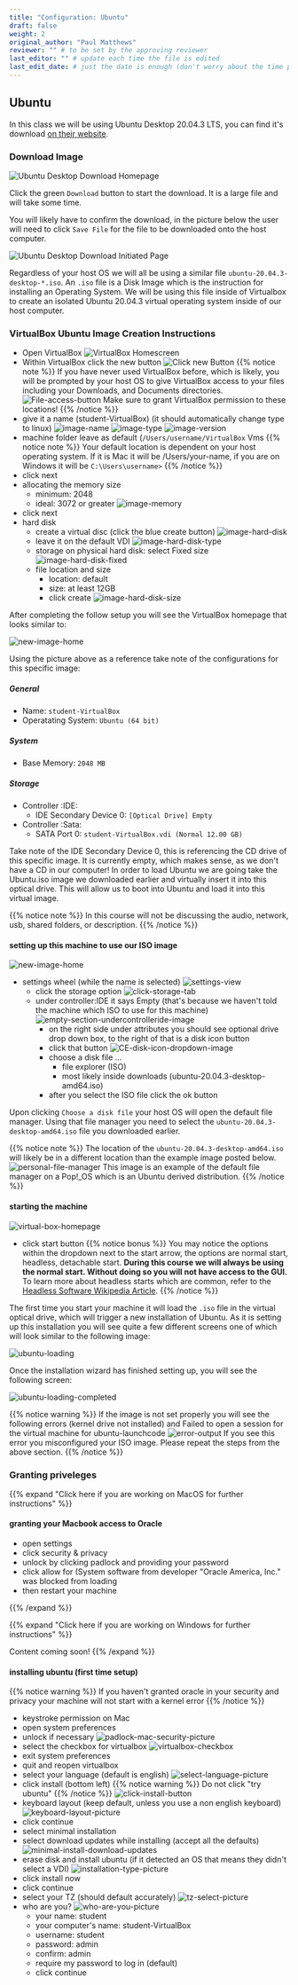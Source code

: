 ```yaml
---
title: "Configuration: Ubuntu"
draft: false
weight: 2
original_author: "Paul Matthews" 
reviewer: "" # to be set by the approving reviewer
last_editor: "" # update each time the file is edited
last_edit_date: # just the date is enough (don't worry about the time portion)
---
```


## Ubuntu

In this class we will be using Ubuntu Desktop 20.04.3 LTS, you can find it's download [on their website](https://ubuntu.com/download/desktop).

### Download Image

![Ubuntu Desktop Download Homepage](pictures/ubuntu-download-desktop.png)

Click the green `Download` button to start the download. It is a large file and will take some time.

You will likely have to confirm the download, in the picture below the user will need to click `Save File` for the file to be downloaded onto the host computer.

![Ubuntu Desktop Download Initiated Page](pictures/ubuntu-download.png)

Regardless of your host OS we will all be using a similar file `ubuntu-20.04.3-desktop-*.iso`. An `.iso` file is a Disk Image which is the instruction for installing an Operating System. We will be using this file inside of Virtualbox to create an isolated Ubuntu 20.04.3 virtual operating system inside of our host computer.

### VirtualBox Ubuntu Image Creation Instructions

- Open VirtualBox
![VirtualBox Homescreen](pictures/virtualbox-home.png?classes=border)
- Within VirtualBox click the new  button
![Click new Button](pictures/click-new-button.png?classes=border)
{{% notice note %}}
If you have never used VirtualBox before, which is likely, you will be prompted by your host OS to give VirtualBox access to your files including your Downloads, and Documents directories.
![File-access-button](pictures/file-access-button.png?classes=border)
Make sure to grant VirtualBox permission to these locations!
{{% /notice %}}
- give it a name (student-VirtualBox) (it should automatically change type to linux)
![image-name](pictures/image-name.png?classes=border)
![image-type](pictures/image-type.png?classes=border)
![image-version](pictures/image-version.png?classes=border)
- machine folder leave as default (`/Users/username/VirtualBox` Vms
{{% notice note %}}
Your default location is dependent on your host operating system. If it is Mac it will be /Users/your-name, if you are on Windows it will be `C:\Users\username>`
{{% /notice %}}
- click next
- allocating the memory size
  - minimum: 2048
  - ideal: 3072 or greater
![image-memory](pictures/image-memory.png?classes=border)
- click next
- hard disk
  - create a virtual disc (click the blue create button)
![image-hard-disk](pictures/image-hard-disk.png?classes=border)
  - leave it on the default VDI
![image-hard-disk-type](pictures/image-hard-disk-type.png?classes=border)
  - storage on physical hard disk: select Fixed size
![image-hard-disk-fixed](pictures/image-hard-disk-fixed.png?classes=border)
  - file location and size
    - location: default
    - size: at least 12GB
    - click create
![image-hard-disk-size](pictures/image-disk-size.png?classes=border)

After completing the follow setup you will see the VirtualBox homepage that looks similar to:

![new-image-home](pictures/new-image-home.png?classes=border)

Using the picture above as a reference take note of the configurations for this specific image:

##### General

- Name: `student-VirtualBox`
- Operatating System: `Ubuntu (64 bit)`

##### System

- Base Memory: `2048 MB`

##### Storage

- Controller :IDE:
  - IDE Secondary Device 0: `[Optical Drive] Empty`
- Controller :Sata: 
  - SATA Port 0: `student-VirtualBox.vdi (Normal 12.00 GB)`

Take note of the IDE Secondary Device 0, this is referencing the CD drive of this specific image. It is currently empty, which makes sense, as we don't have a CD in our computer! In order to load Ubuntu we are going take the Ubuntu.iso image we downloaded earlier and virtually insert it into this optical drive. This will allow us to boot into Ubuntu and load it into this virtual image.

{{% notice note %}}
In this course will not be discussing the audio, network, usb, shared folders, or description.
{{% /notice %}}

#### setting up this machine to use our ISO image

![new-image-home](pictures/new-image-home.png?classes=border)

- settings wheel (while the name is selected)
![settings-view](pictures/settings-view.png?classes=border)
  - click the storage option
![click-storage-tab](pictures/click-storage-tab.png?classes=border)
  - under controller:IDE it says Empty (that's because we haven't told the machine which ISO to use for this machine)
![empty-section-undercontrolleride-image](pictures/empty-section-undercontrolleride-image.png?classes=border)
    - on the right side under attributes you should see optional drive drop down box, to the right of that is a disk icon button
    - click that button
![CE-disk-icon-dropdown-image](pictures/CE-disk-icon-dropdown-image.png?classes=border)
    - choose a disk file ...
      - file explorer (ISO)
      - most likely inside downloads (ubuntu-20.04.3-desktop-amd64.iso)
    - after you select the ISO file click the ok button

Upon clicking `Choose a disk file` your host OS will open the default file manager. Using that file manager you need to select the `ubuntu-20.04.3-desktop-amd64.iso` file you downloaded earlier. 

{{% notice note %}}
The location of the `ubuntu-20.04.3-desktop-amd64.iso` will likely be in a different location than the example image posted below. 
![personal-file-manager](pictures/personal-file-manager.png?classes=border)
This image is an example of the default file manager on a Pop!_OS which is an Ubuntu derived distribution.
{{% /notice %}}




#### starting the machine

![virtual-box-homepage](pictures/new-image-home.png?classes=border)
- click start button
{{% notice bonus %}}
You may notice the options within the dropdown next to the start arrow, the options are normal start, headless, detachable start. **During this course we will always be using the normal start. Without doing so you will not have access to the GUI.** To learn more about headless starts which are common, refer to the [Headless Software Wikipedia Article](https://en.wikipedia.org/wiki/Headless_software).
{{% /notice %}}

The first time you start your machine it will load the `.iso` file in the virtual optical drive, which will trigger a new installation of Ubuntu. As it is setting up this installation you will see quite a few different screens one of which will look similar to the following image:

![ubuntu-loading](pictures/ubuntu-loading.png?classes=border)

Once the installation wizard has finished setting up, you will see the following screen:

![ubuntu-loading-completed](pictures/ubuntu-loading-completed.png?classes=border)

{{% notice warning %}}
If the image is not set properly you will see the following errors (kernel drive not installed) and Failed to open a session for the virtual machine for ubuntu-launchcode
![error-output](pictures/error-output.png?classes=border)
If you see this error you misconfigured your ISO image. Please repeat the steps from the above section.
{{% /notice %}}


### Granting priveleges

{{% expand "Click here if you are working on MacOS for further instructions" %}}

#### granting your Macbook access to Oracle

- open settings
- click security & privacy
- unlock by clicking padlock and providing your password
- click allow for (System software from developer "Oracle America, Inc." was blocked from loading
- then restart your machine

{{% /expand %}}

{{% expand "Click here if you are working on Windows for further instructions" %}}
<!-- TODO: Double check security permissions for windows OS -->
Content coming soon!
{{% /expand %}}

#### installing ubuntu (first time setup)

{{% notice warning %}}
If you haven't granted oracle in your security and privacy your machine will not start with a kernel error
{{% /notice %}}

- keystroke permission on Mac
- open system preferences
- unlock if necessary
![padlock-mac-security-picture](pictures/padlock-mac-security-picture.png?classes=border)
- select the checkbox for virtualbox
![virtualbox-checkbox](pictures/virtualbox-checkbox.png?classes=border)
- exit system preferences
- quit and reopen virtualbox
- select your language (default is english)
![select-language-picture](pictures/select-language-picture.png?classes=border)
- click install (bottom left)
{{% notice warning %}}
Do not click "try ubuntu"
{{% /notice %}}
![click-install-button](pictures/click-install-button.png?classes=border)
- keyboard layout (keep default, unless you use a non english keyboard)
![keyboard-layout-picture](pictures/keyboard-layout-picture.png?classes=border)
- click continue
- select minimal installation
- select download updates while installing (accept all the defaults)
![minimal-install-download-updates](pictures/minimal-install-download-updates.png?classes=border)
- erase disk and install ubuntu (if it detected an OS that means they didn't select a VDI)
![installation-type-picture](pictures/installation-type-picture.png?classes=border)
- click install now
- click continue
- select your TZ (should default accurately)
![tz-select-picture](pictures/tz-select-picture.png?classes=border)
- who are you?
![who-are-you-picture](pictures/who-are-you-picture.png?classes=border)
  - your name: student
  - your computer's name: student-VirtualBox
  - username: student
  - password: admin
  - confirm: admin
  - require my password to log in (default)
  - click continue
